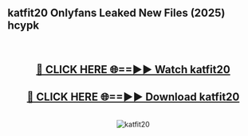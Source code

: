 <h2>katfit20 Onlyfans Leaked New Files (2025) hcypk</h2>
<br>
<div align="center">
<h2><a href="https://mediafiles.top/katfit20&ref=git" rel="nofollow">🔴 CLICK HERE 🌐==►► Watch katfit20</a></h2>
<h2><a href="https://mediafiles.top/katfit20&ref=git" rel="nofollow">🔴 CLICK HERE 🌐==►► Download katfit20</a></h2>
<br>
<a href="https://mediafiles.top/katfit20&ref=git" rel="nofollow" data-target="animated-image.originalLink"><img src="https://i.ibb.co.com/xMMVF88/686577567.gif" alt="katfit20" style="max-width: 100%; display: inline-block;" data-target="animated-image.originalImage"></a>
</div>
<br>
<br>